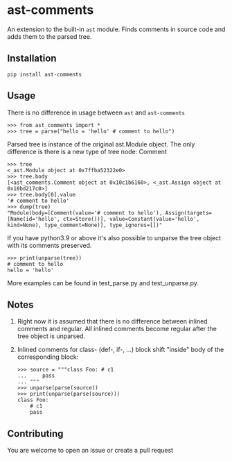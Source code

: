 # ast-comments

An extension to the built-in `ast` module. 
Finds comments in source code and adds them to the parsed tree.

## Installation
```
pip install ast-comments
```

## Usage

There is no difference in usage between `ast` and `ast-comments`
```
>>> from ast_comments import *
>>> tree = parse("hello = 'hello' # comment to hello")
```
Parsed tree is instance of the original ast.Module object.
The only difference is there is a new type of tree node: Comment
```
>>> tree
<_ast.Module object at 0x7ffba52322e0>
>>> tree.body
[<ast_comments.Comment object at 0x10c1b6160>, <_ast.Assign object at 0x10bd217c0>]
>>> tree.body[0].value
'# comment to hello'
>>> dump(tree)
"Module(body=[Comment(value='# comment to hello'), Assign(targets=[Name(id='hello', ctx=Store())], value=Constant(value='hello', kind=None), type_comment=None)], type_ignores=[])"
```
If you have python3.9 or above it's also possible to unparse the tree object with its comments preserved.
```
>>> print(unparse(tree))
# comment to hello
hello = 'hello'
```
More examples can be found in test_parse.py and test_unparse.py.

## Notes
1. Right now it is assumed that there is no difference between inlined comments and regular. 
All inlined comments become regular after the tree object is unparsed.

2. Inlined comments for class- (def-, if-, ...) block shift "inside" body of the corresponding block:
    ```
    >>> source = """class Foo: # c1
    ...     pass
    ... """
    >>> unparse(parse(source))
    >>> print(unparse(parse(source)))
    class Foo:
        # c1
        pass
    ```

## Contributing
You are welcome to open an issue or create a pull request